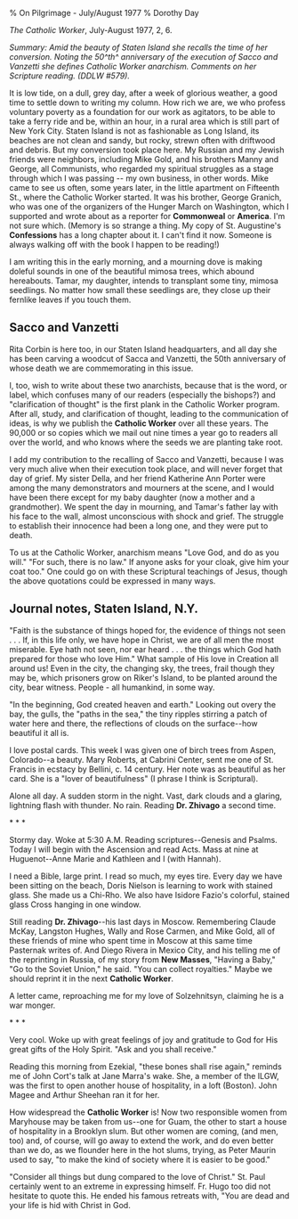 % On Pilgrimage - July/August 1977
% Dorothy Day

*The Catholic Worker*, July-August 1977, 2, 6.

*Summary: Amid the beauty of Staten Island she recalls the time of her
conversion. Noting the 50^th^ anniversary of the execution of Sacco and
Vanzetti she defines Catholic Worker anarchism. Comments on her
Scripture reading. (DDLW \#579).*

It is low tide, on a dull, grey day, after a week of glorious weather, a
good time to settle down to writing my column. How rich we are, we who
profess voluntary poverty as a foundation for our work as agitators, to
be able to take a ferry ride and be, within an hour, in a rural area
which is still part of New York City. Staten Island is not as
fashionable as Long Island, its beaches are not clean and sandy, but
rocky, strewn often with driftwood and debris. But my conversion took
place here. My Russian and my Jewish friends were neighbors, including
Mike Gold, and his brothers Manny and George, all Communists, who
regarded my spiritual struggles as a stage through which I was passing
-- my own business, in other words. Mike came to see us often, some
years later, in the little apartment on Fifteenth St., where the
Catholic Worker started. It was his brother, George Granich, who was one
of the organizers of the Hunger March on Washington, which I supported
and wrote about as a reporter for **Commonweal** or **America**. I'm not
sure which. (Memory is so strange a thing. My copy of St. Augustine's
**Confessions** has a long chapter about it. I can't find it now.
Someone is always walking off with the book I happen to be reading!)

I am writing this in the early morning, and a mourning dove is making
doleful sounds in one of the beautiful mimosa trees, which abound
hereabouts. Tamar, my daughter, intends to transplant some tiny, mimosa
seedlings. No matter how small these seedlings are, they close up their
fernlike leaves if you touch them.

Sacco and Vanzetti
------------------

Rita Corbin is here too, in our Staten Island headquarters, and all day
she has been carving a woodcut of Sacca and Vanzetti, the 50th
anniversary of whose death we are commemorating in this issue.

I, too, wish to write about these two anarchists, because that is the
word, or label, which confuses many of our readers (especially the
bishops?) and "clarification of thought" is the first plank in the
Catholic Worker program. After all, study, and clarification of thought,
leading to the communication of ideas, is why we publish the **Catholic
Worker** over all these years. The 90,000 or so copies which we mail out
nine times a year go to readers all over the world, and who knows where
the seeds we are planting take root.

I add my contribution to the recalling of Sacco and Vanzetti, because I
was very much alive when their execution took place, and will never
forget that day of grief. My sister Della, and her friend Katherine Ann
Porter were among the many demonstrators and mourners at the scene, and
I would have been there except for my baby daughter (now a mother and a
grandmother). We spent the day in mourning, and Tamar's father lay with
his face to the wall, almost unconscious with shock and grief. The
struggle to establish their innocence had been a long one, and they were
put to death.

To us at the Catholic Worker, anarchism means "Love God, and do as you
will." "For such, there is no law." If anyone asks for your cloak, give
him your coat too." One could go on with these Scriptural teachings of
Jesus, though the above quotations could be expressed in many ways.

Journal notes, Staten Island, N.Y.
----------------------------------

"Faith is the substance of things hoped for, the evidence of things not
seen . . . If, in this life only, we have hope in Christ, we are of all
men the most miserable. Eye hath not seen, nor ear heard . . . the
things which God hath prepared for those who love Him." What sample of
His love in Creation all around us! Even in the city, the changing sky,
the trees, frail though they may be, which prisoners grow on Riker's
Island, to be planted around the city, bear witness. People - all
humankind, in some way.

"In the beginning, God created heaven and earth." Looking out overy the
bay, the gulls, the "paths in the sea," the tiny ripples stirring a
patch of water here and there, the reflections of clouds on the
surface--how beautiful it all is.

I love postal cards. This week I was given one of birch trees from
Aspen, Colorado--a beauty. Mary Roberts, at Cabrini Center, sent me one
of St. Francis in ecstacy by Bellini, c. 14 century. Her note was as
beautiful as her card. She is a "lover of beautifulness" (I phrase I
think is Scriptural).

Alone all day. A sudden storm in the night. Vast, dark clouds and a
glaring, lightning flash with thunder. No rain. Reading **Dr. Zhivago**
a second time.

\* \* \*

Stormy day. Woke at 5:30 A.M. Reading scriptures--Genesis and Psalms.
Today I will begin with the Ascension and read Acts. Mass at nine at
Huguenot--Anne Marie and Kathleen and I (with Hannah).

I need a Bible, large print. I read so much, my eyes tire. Every day we
have been sitting on the beach, Doris Nielson is learning to work with
stained glass. She made us a Chi-Rho. We also have Isidore Fazio's
colorful, stained glass Cross hanging in one window.

Still reading **Dr. Zhivago**--his last days in Moscow. Remembering
Claude McKay, Langston Hughes, Wally and Rose Carmen, and Mike Gold, all
of these friends of mine who spent time in Moscow at this same time
Pasternak writes of. And Diego Rivera in Mexico City, and his telling me
of the reprinting in Russia, of my story from **New Masses**, "Having a
Baby," "Go to the Soviet Union," he said. "You can collect royalties."
Maybe we should reprint it in the next **Catholic Worker**.

A letter came, reproaching me for my love of Solzehnitsyn, claiming he
is a war monger.

\* \* \*

Very cool. Woke up with great feelings of joy and gratitude to God for
His great gifts of the Holy Spirit. "Ask and you shall receive."

Reading this morning from Ezekial, "these bones shall rise again,"
reminds me of John Cort's talk at Jane Marra's wake. She, a member of
the ILGW, was the first to open another house of hospitality, in a loft
(Boston). John Magee and Arthur Sheehan ran it for her.

How widespread the **Catholic Worker** is! Now two responsible women
from Maryhouse may be taken from us--one for Guam, the other to start a
house of hospitality in a Brooklyn slum. But other women are coming,
(and men, too) and, of course, will go away to extend the work, and do
even better than we do, as we flounder here in the hot slums, trying, as
Peter Maurin used to say, "to make the kind of society where it is
easier to be good."

"Consider all things but dung compared to the love of Christ." St. Paul
certainly went to an extreme in expressing himself. Fr. Hugo too did not
hesitate to quote this. He ended his famous retreats with, "You are dead
and your life is hid with Christ in God.
